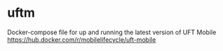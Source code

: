 # uftm
Docker-compose file for up and running the latest version of UFT Mobile
https://hub.docker.com/r/mobilelifecycle/uft-mobile
